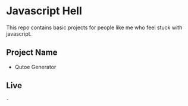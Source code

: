 # Javascript Hell

 
This repo contains basic projects for people like me who feel stuck with javascript. <br>


## Project Name

- Qutoe Generator

## Live

```
-

```
